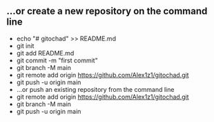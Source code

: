 ## …or create a new repository on the command line
* echo "# gitochad" >> README.md
* git init
* git add README.md
* git commit -m "first commit"
* git branch -M main
* git remote add origin https://github.com/Alex1z1/gitochad.git
* git push -u origin main
* …or push an existing repository from the command line
* git remote add origin https://github.com/Alex1z1/gitochad.git
* git branch -M main
* git push -u origin main
